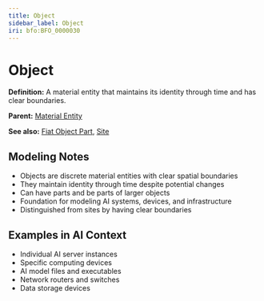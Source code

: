 ```yaml
---
title: Object
sidebar_label: Object
iri: bfo:BFO_0000030
---
```


# Object

**Definition:** A material entity that maintains its identity through time and has clear boundaries.

**Parent:** [Material Entity](/bfo/continuant/MaterialEntity)

**See also:** [Fiat Object Part](/bfo/continuant/FiatObjectPart), [Site](/bfo/continuant/Site)

## Modeling Notes

- Objects are discrete material entities with clear spatial boundaries
- They maintain identity through time despite potential changes
- Can have parts and be parts of larger objects
- Foundation for modeling AI systems, devices, and infrastructure
- Distinguished from sites by having clear boundaries

## Examples in AI Context

- Individual AI server instances
- Specific computing devices
- AI model files and executables
- Network routers and switches
- Data storage devices
